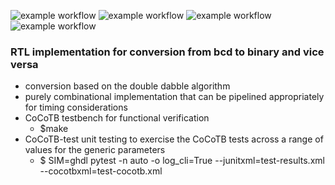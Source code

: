 ![example workflow](https://github.com/npatsiatzis/bcd_bin_conv/actions/workflows/regression.yml/badge.svg)
![example workflow](https://github.com/npatsiatzis/bcd_bin_conv/actions/workflows/coverage.yml/badge.svg)
![example workflow](https://github.com/npatsiatzis/bcd_bin_conv/actions/workflows/regression_pyuvm.yml/badge.svg)
![example workflow](https://github.com/npatsiatzis/bcd_bin_conv/actions/workflows/coverage_pyuvm.yml/badge.svg)

### RTL implementation for conversion from bcd to binary and vice versa


- conversion based on the double dabble algorithm
- purely combinational implementation that can be pipelined appropriately for timing considerations
- CoCoTB testbench for functional verification	
	- $make
- CoCoTB-test unit testing to exercise the CoCoTB tests across a range of values for the generic parameters
    - $  SIM=ghdl pytest -n auto -o log_cli=True --junitxml=test-results.xml --cocotbxml=test-cocotb.xml


